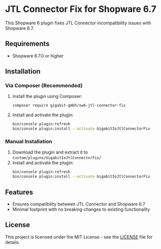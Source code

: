 # JTL Connector Fix for Shopware 6.7

This Shopware 6 plugin fixes JTL Connector incompatibility issues with Shopware 6.7.

## Requirements

- Shopware 6.7.0 or higher

## Installation

### Via Composer (Recommended)

1. Install the plugin using Composer:
   ```bash
   composer require gigabit-gmbh/sw6-jtl-connector-fix
   ```

2. Install and activate the plugin:
   ```bash
   bin/console plugin:refresh
   bin/console plugin:install --activate GigabitIoJtlConnectorFix
   ```

### Manual Installation

1. Download the plugin and extract it to `custom/plugins/GigabitIoJtlConnectorFix/`
2. Install and activate the plugin:
   ```bash
   bin/console plugin:refresh
   bin/console plugin:install --activate GigabitIoJtlConnectorFix
   ```

## Features

- Ensures compatibility between JTL Connector and Shopware 6.7
- Minimal footprint with no breaking changes to existing functionality

## License

This project is licensed under the MIT License - see the [LICENSE](LICENSE) file for details.
